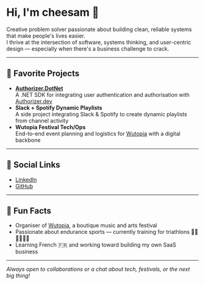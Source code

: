# Hi, I'm cheesam 👋

Creative problem solver passionate about building clean, reliable systems that make people's lives easier.  
I thrive at the intersection of software, systems thinking, and user-centric design — especially when there's a business challenge to crack.

---

## 🚀 Favorite Projects

- **[Authorizer.DotNet](https://github.com/cheesam/Authorizer.DotNet)**  
  A .NET SDK for integrating user authentication and authorisation with [Authorizer.dev](https://www.authorizer.dev/)
- **Slack + Spotify Dynamic Playlists**  
  A side project integrating Slack & Spotify to create dynamic playlists from channel activity
- **Wutopia Festival Tech/Ops**  
  End-to-end event planning and logistics for [Wutopia](https://wutopia.com) with a digital backbone

---

## 🔗 Social Links

- [LinkedIn](https://www.linkedin.com/in/cheesam/)  
- [GitHub](https://github.com/cheesam)

---

## 🎸 Fun Facts

- Organiser of [Wutopia](https://wutopia.com), a boutique music and arts festival
- Passionate about endurance sports — currently training for triathlons 🏊‍♂️🚴‍♂️🏃‍♂️
- Learning French 🇫🇷 and working toward building my own SaaS business

---

_Always open to collaborations or a chat about tech, festivals, or the next big thing!_
